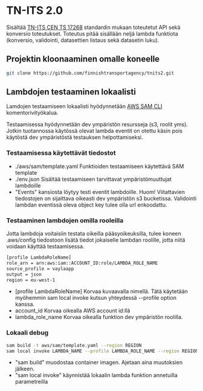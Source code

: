 # TN-ITS 2.0

Sisältää [TN-ITS CEN TS 17268](https://tn-its.eu/standardisation) standardin mukaan toteutetut API sekä konversio toteutukset.
Toteutus pitää sisällään neljä lambda funktiota (konversio, validointi, datasettien listaus sekä datasetin luku). 

## Projektin kloonaaminen omalle koneelle

```sh
git clone https://github.com/finnishtransportagency/tnits2.git
```

## Lambdojen testaaminen lokaalisti

Lamdojen testaamiseen lokaalisti hyödynnetään [AWS SAM CLI](https://docs.aws.amazon.com/serverless-application-model/latest/developerguide/serverless-sam-cli-install.html) komentorivityökalua.

Testaamisessa hyödynnetään dev ympäristön resursseja (s3, roolit yms). Jotkin tuotannossa käytössä olevat lambda eventit on otettu käsin pois käytöstä dev ympäristöstä testauksen helpottamiseksi.

### Testaamisessa käytettävät tiedostot

- ./aws/sam/template.yaml Funktioiden testaamiseen käytettävä SAM template
- ./env.json Sisältää testaamiseen tarvittavat ympäristömuuttujat lambdoille
- "Events" kansiosta löytyy testi eventit lambdoille. Huom! Viitattavien tiedostojen on sijaittava oikeasti dev ympäristön s3 bucketissa. Validointi lambdan eventissä oleva object key tulee olla url enkoodattu.

### Testaaminen lambdojen omilla rooleilla

Jotta lambdoja voitaisiin testata oikeilla pääsyoikeuksilla, tulee koneen .aws/config tiedostoon lisätä tiedot jokaiselle lambdan roolille, jotta niitä voidaan käyttää testaamisessa.

```sh
[profile LambdaRoleName]
role_arn = arn:aws:iam::ACCOUNT_ID:role/LAMBDA_ROLE_NAME
source_profile = vaylaapp
output = json
region = eu-west-1
```

- [profile LambdaRoleName] Korvaa kuvaavalla nimellä. Tätä käytetään myöhemmin sam local invoke kutsun yhteydessä --profile option kanssa.
- account_id Korvaa oikealla AWS account id:llä
- lambda_role_name Korvaa oikealla funktion dev ympäristön roolilla.

### Lokaali debug

```sh
sam build -t aws/sam/template.yaml --region REGION
sam local invoke LAMBDA_NAME --profile LAMBDA_ROLE_NAME --region REGION --env-vars env.json --event PATH_TO_EVENT_JSON --log-file debug.log
```

- "sam build" muodostaa container imagen. Ajetaan aina muutoksien jälkeen.
- "sam local invoke" käynnistää lokaalin lambda funktion annetuilla parametreilla